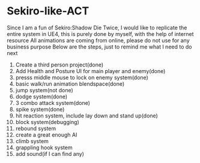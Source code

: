 # Sekiro-like-ACT
Since I am a fun of Sekiro:Shadow Die Twice, I would like to replicate the entire system in UE4, this is purely done by myself, with the help of internet resource
All animations are coming from online, please do not use for any business purpose
Below are the steps, just to remind me what I need to do next

1. Create a third person project(done)
2. Add Health and Posture UI for main player and enemy(done)
3. presss middle mouse to lock on enemy system(done)
4. basic walk/run animation blendspace(done)
5. jump system(not done)
6. dodge system(done)
7. 3 combo attack system(done)
8. spike system(done)
9. hit reaction system, include lay down and stand up(done)
10. block system(debugging)
11. rebound system
12. create a great enough AI
13. climb system
14. grappling hook system
15. add sound(if I can find any)
